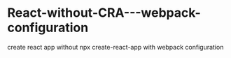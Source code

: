 # React-without-CRA---webpack-configuration
create react app without npx create-react-app with webpack configuration
